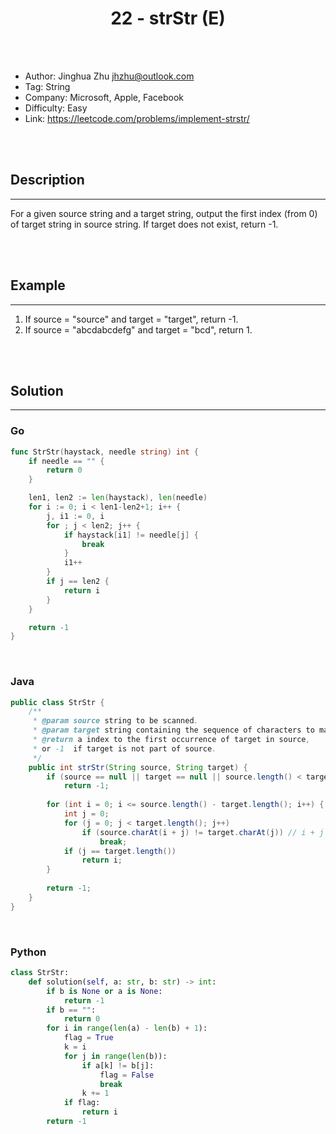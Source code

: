 # <center>22 - strStr (E)</center> 



<br></br>

* Author: Jinghua Zhu <jhzhu@outlook.com>
* Tag: String
* Company: Microsoft, Apple, Facebook
* Difficulty: Easy
* Link: https://leetcode.com/problems/implement-strstr/

<br></br>



## Description
----
For a given source string and a target string, output the first index (from 0) of target string in source string. If target does not exist, return -1.

<br></br>



## Example
----
1. If source = "source" and target = "target", return -1.
2. If source = "abcdabcdefg" and target = "bcd", return 1.

<br></br>



## Solution
----
### Go
```go
func StrStr(haystack, needle string) int {
	if needle == "" {
		return 0
	}

	len1, len2 := len(haystack), len(needle)
	for i := 0; i < len1-len2+1; i++ {
		j, i1 := 0, i
		for ; j < len2; j++ {
			if haystack[i1] != needle[j] {
				break
			}
			i1++
		}
		if j == len2 {
			return i
		}
	}

	return -1
}
```

<br>


### Java
```java
public class StrStr {
	/**
     * @param source string to be scanned.
     * @param target string containing the sequence of characters to match.
     * @return a index to the first occurrence of target in source,
     * or -1  if target is not part of source.
     */
    public int strStr(String source, String target) {
        if (source == null || target == null || source.length() < target.length())
            return -1;
        
        for (int i = 0; i <= source.length() - target.length(); i++) { // i <= source.length() - target.length()
            int j = 0;
            for (j = 0; j < target.length(); j++)
                if (source.charAt(i + j) != target.charAt(j)) // i + j
                    break;
            if (j == target.length())
                return i;
        }
        
        return -1;
    }
}
```

<br>


### Python
```python
class StrStr:
    def solution(self, a: str, b: str) -> int:
        if b is None or a is None:
            return -1
        if b == "":
            return 0
        for i in range(len(a) - len(b) + 1):
            flag = True
            k = i
            for j in range(len(b)):
                if a[k] != b[j]:
                    flag = False
                    break
                k += 1
            if flag:
                return i
        return -1
```